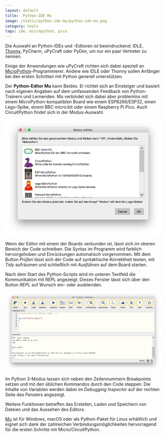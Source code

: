 ```yaml
---
layout: default
title:  Python-IDE Mu
image: /static/python-ide-mu/python-ide-mu.png
category: tools
tags: ide, micropython, pico
---
```


Die Auswahl an Python-IDEs und -Editoren ist beeindruckend: IDLE, [Thonny](python-ide-thonny.html), PyCharm, uPyCraft oder PyDev, um nur ein paar Vertreter zu nennen.

Einige der Anwendungen wie uPyCraft richten sich dabei speziell an [MicroPython](/micropython.html)-Programmierer. Andere wie IDLE oder Thonny sollen Anfänger bei den ersten Schritten mit Python generell unterstützen.

Der **Python-Editor Mu** kann Beides. Er richtet sich an Einsteiger und basiert nach eigenen Angaben  auf dem umfassenden Feedback von Python-Trainern und Lernenden. Mu verbindet sich dabei aber problemlos mit einem MicroPython-kompatiblen Board wie einem ESP8266/ESP32, einen Lego-Spike, einem BBC micro:bit oder einem Raspberry Pi Pico.  Auch CircuitPython findet sich  in der Modus-Auswahl.

<img src="/static/python-ide-mu/mu-modus.png" alt="Auswahl des Modus in der Python-IDE Mu" class="img-fluid">

Wenn der Editor mit einem der Boards verbunden ist, lässt sich im oberen Bereich der Code schreiben. Die Syntax im Programm wird farblich hervorgehoben und Einrückungen automatisch vorgenommen. Mit dem Button _Prüfen_ lässt sich der Code auf syntaktische Korrektheit testen, mit _Tidy_ aufräumen und schließlich mit _Ausführen_ auf dem Board starten.

Nach dem Start des Python-Scripts wird im unteren Textfeld die Kommunikation mit REPL angezeigt. Dieses Fenster lässt sich über den Button _REPL_ auf Wunsch ein- oder ausblenden.

<img src="/static/python-ide-mu/mu-repl.png" alt="REPL-Feld in Mu" class="img-fluid">

Im Python 3-Modus lassen sich neben den Zeilennummern Breakpoints setzen und mit den üblichen Kommandos durch den Code steppen. Die Inhalte von Variablen werden dabei im _Debugging Inspector_ auf der rechten Seite des Fensters angezeigt.

Weitere Funktionen betreffen das Erstellen, Laden und Speichern von Dateien und das Aussehen des Editors.

[Mu](https://codewith.mu) ist für Windows, macOS oder als Python-Paket für Linux erhältlich und eignet sich dank der zahlreichen Verbindungsmöglichkeiten hervorragend für die ersten Schritte mit Micro/CircuitPython.
